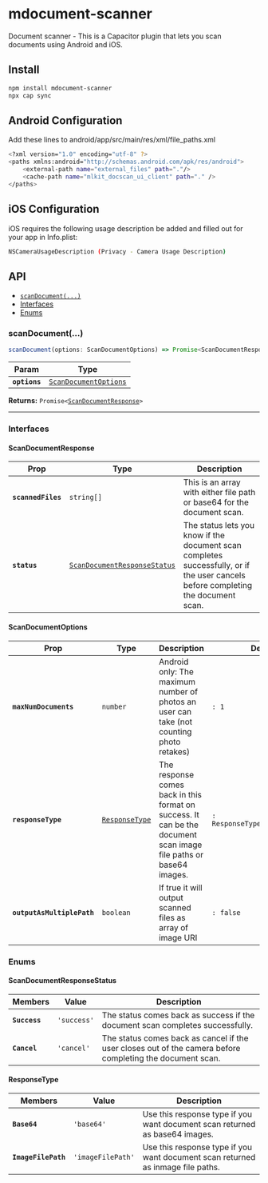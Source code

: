 # mdocument-scanner

Document scanner - This is a Capacitor plugin that lets you scan documents using Android and iOS.

## Install

```bash
npm install mdocument-scanner
npx cap sync
```

## Android Configuration
Add these lines to android/app/src/main/res/xml/file_paths.xml
```bash
<?xml version="1.0" encoding="utf-8" ?>
<paths xmlns:android="http://schemas.android.com/apk/res/android">
    <external-path name="external_files" path="."/>
    <cache-path name="mlkit_docscan_ui_client" path="." />
</paths>
```
## iOS Configuration
iOS requires the following usage description be added and filled out for your app in Info.plist:
```bash
NSCameraUsageDescription (Privacy - Camera Usage Description)
```

## API

<docgen-index>

* [`scanDocument(...)`](#scandocument)
* [Interfaces](#interfaces)
* [Enums](#enums)

</docgen-index>

<docgen-api>
<!--Update the source file JSDoc comments and rerun docgen to update the docs below-->

### scanDocument(...)

```typescript
scanDocument(options: ScanDocumentOptions) => Promise<ScanDocumentResponse>
```

| Param         | Type                                                                |
| ------------- | ------------------------------------------------------------------- |
| **`options`** | <code><a href="#scandocumentoptions">ScanDocumentOptions</a></code> |

**Returns:** <code>Promise&lt;<a href="#scandocumentresponse">ScanDocumentResponse</a>&gt;</code>

--------------------


### Interfaces


#### ScanDocumentResponse

| Prop               | Type                                                                              | Description                                                                                                                       |
| ------------------ | --------------------------------------------------------------------------------- | --------------------------------------------------------------------------------------------------------------------------------- |
| **`scannedFiles`** | <code>string[]</code>                                                             | This is an array with either file path or base64 for the document scan.                                                           |
| **`status`**       | <code><a href="#scandocumentresponsestatus">ScanDocumentResponseStatus</a></code> | The status lets you know if the document scan completes successfully, or if the user cancels before completing the document scan. |


#### ScanDocumentOptions

| Prop                       | Type                                                  | Description                                                                                                       | Default                                   |
| -------------------------- | ----------------------------------------------------- | ----------------------------------------------------------------------------------------------------------------- | ----------------------------------------- |
| **`maxNumDocuments`**      | <code>number</code>                                   | Android only: The maximum number of photos an user can take (not counting photo retakes)                          | <code>: 1</code>                          |
| **`responseType`**         | <code><a href="#responsetype">ResponseType</a></code> | The response comes back in this format on success. It can be the document scan image file paths or base64 images. | <code>: ResponseType.ImageFilePath</code> |
| **`outputAsMultiplePath`** | <code>boolean</code>                                  | If true it will output scanned files as array of image URI                                                        | <code>: false</code>                      |


### Enums


#### ScanDocumentResponseStatus

| Members       | Value                  | Description                                                                                               |
| ------------- | ---------------------- | --------------------------------------------------------------------------------------------------------- |
| **`Success`** | <code>'success'</code> | The status comes back as success if the document scan completes successfully.                             |
| **`Cancel`**  | <code>'cancel'</code>  | The status comes back as cancel if the user closes out of the camera before completing the document scan. |


#### ResponseType

| Members             | Value                        | Description                                                                     |
| ------------------- | ---------------------------- | ------------------------------------------------------------------------------- |
| **`Base64`**        | <code>'base64'</code>        | Use this response type if you want document scan returned as base64 images.     |
| **`ImageFilePath`** | <code>'imageFilePath'</code> | Use this response type if you want document scan returned as inmage file paths. |

</docgen-api>
